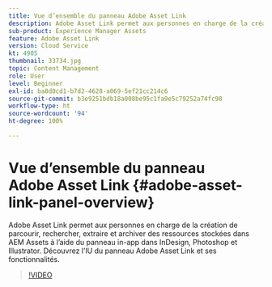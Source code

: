 ```yaml
---
title: Vue d’ensemble du panneau Adobe Asset Link
description: Adobe Asset Link permet aux personnes en charge de la création de parcourir, rechercher, extraire et archiver des ressources stockées dans AEM Assets à l’aide du panneau in-app dans InDesign, Photoshop et Illustrator. Découvrez l’IU du panneau Adobe Asset Link et ses fonctionnalités.
sub-product: Experience Manager Assets
feature: Adobe Asset Link
version: Cloud Service
kt: 4905
thumbnail: 33734.jpg
topic: Content Management
role: User
level: Beginner
exl-id: ba8d0cd1-b7d2-4628-a069-5ef21cc214c6
source-git-commit: b3e9251bdb18a008be95c1fa9e5c79252a74fc98
workflow-type: ht
source-wordcount: '94'
ht-degree: 100%

---
```


# Vue d’ensemble du panneau Adobe Asset Link {#adobe-asset-link-panel-overview}

Adobe Asset Link permet aux personnes en charge de la création de parcourir, rechercher, extraire et archiver des ressources stockées dans AEM Assets à l’aide du panneau in-app dans InDesign, Photoshop et Illustrator. Découvrez l’IU du panneau Adobe Asset Link et ses fonctionnalités.

>[!VIDEO](https://video.tv.adobe.com/v/33734?quality=12&learn=on)
